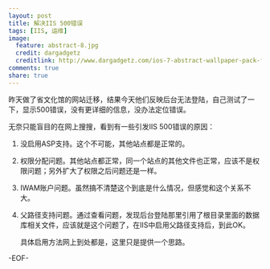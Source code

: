 ```yaml
---
layout: post
title: 解决IIS 500错误
tags: [IIS, 运维]
image:
  feature: abstract-8.jpg
  credit: dargadgetz
  creditlink: http://www.dargadgetz.com/ios-7-abstract-wallpaper-pack-for-iphone-5-and-ipod-touch-retina/
comments: true
share: true  
---
```


昨天做了省文化馆的网站迁移，结果今天他们反映后台无法登陆，自己测试了一下，显示500错误，没有更详细的信息，没办法定位错误。

无奈只能盲目的在网上搜搜，看到有一些引发IIS 500错误的原因：

1. 没启用ASP支持。这个不可能，其他站点都是正常的。

2. 权限分配问题。其他站点都正常，同一个站点的其他文件也正常，应该不是权限问题；另外扩大了权限之后问题还是一样。

3. IWAM账户问题。虽然搞不清楚这个到底是什么情况，但感觉和这个关系不大。

4. 父路径支持问题。通过查看问题，发现后台登陆那里引用了根目录里面的数据库相关文件，应该就是这个问题了，在IIS中启用父路径支持后，到此OK。

    具体启用方法网上到处都是，这里只是提供一个思路。
    
-EOF-
